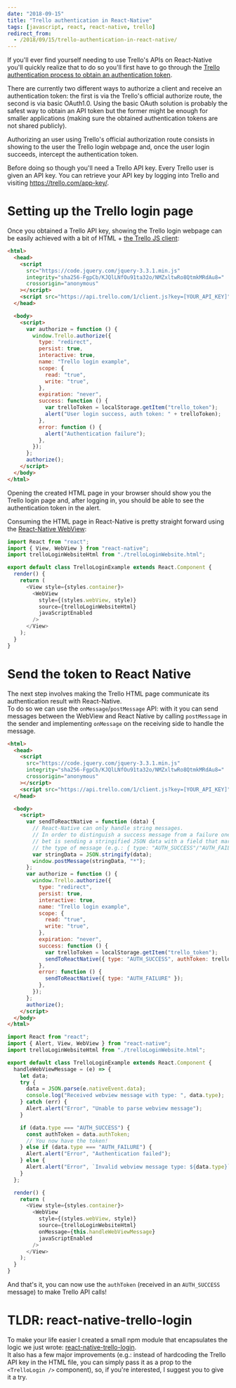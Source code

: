 ```yaml
---
date: "2018-09-15"
title: "Trello authentication in React-Native"
tags: [javascript, react, react-native, trello]
redirect_from:
  - /2018/09/15/trello-authentication-in-react-native/
---
```


If you'll ever find yourself needing to use Trello's APIs on React-Native you'll quickly realize that to do so you'll first have to go through the [Trello authentication process to obtain an authentication token](https://developers.trello.com/page/authorization).

There are currently two different ways to authorize a client and receive an authentication token: the first is via the Trello's official authorize route, the second is via basic OAuth1.0.
Using the basic OAuth solution is probably the safest way to obtain an API token but the former might be enough for smaller applications (making sure the obtained authentication tokens are not shared publicly).

Authorizing an user using Trello's official authorization route consists in showing to the user the Trello login webpage and, once the user login succeeds, intercept the authentication token.

Before doing so though you'll need a Trello API key. Every Trello user is given an API key. You can retrieve your API key by logging into Trello and visiting https://trello.com/app-key/.

# Setting up the Trello login page

Once you obtained a Trello API key, showing the Trello login webpage can be easily achieved with a bit of HTML + [the Trello JS client](https://developers.trello.com/docs/clientjs):

```html
<html>
  <head>
    <script
      src="https://code.jquery.com/jquery-3.3.1.min.js"
      integrity="sha256-FgpCb/KJQlLNfOu91ta32o/NMZxltwRo8QtmkMRdAu8="
      crossorigin="anonymous"
    ></script>
    <script src="https://api.trello.com/1/client.js?key=[YOUR_API_KEY]"></script>
  </head>

  <body>
    <script>
      var authorize = function () {
        window.Trello.authorize({
          type: "redirect",
          persist: true,
          interactive: true,
          name: "Trello login example",
          scope: {
            read: "true",
            write: "true",
          },
          expiration: "never",
          success: function () {
            var trelloToken = localStorage.getItem("trello_token");
            alert("User login success, auth token: " + trelloToken);
          },
          error: function () {
            alert("Authentication failure");
          },
        });
      };
      authorize();
    </script>
  </body>
</html>
```

Opening the created HTML page in your browser should show you the Trello login page and, after logging in, you should be able to see the authentication token in the alert.

Consuming the HTML page in React-Native is pretty straight forward using the [React-Native WebView](https://facebook.github.io/react-native/docs/webview):

```javascript
import React from "react";
import { View, WebView } from "react-native";
import trelloLoginWebsiteHtml from "./trelloLoginWebsite.html";

export default class TrelloLoginExample extends React.Component {
  render() {
    return (
      <View style={styles.container}>
        <WebView
          style={(styles.webView, style)}
          source={trelloLoginWebsiteHtml}
          javaScriptEnabled
        />
      </View>
    );
  }
}
```

# Send the token to React Native

The next step involves making the Trello HTML page communicate its authentication result with React-Native.  
To do so we can use the `onMessage`/`postMessage` API: with it you can send messages between the WebView and React Native by calling `postMessage` in the sender and implementing `onMessage` on the receiving side to handle the message.

```html
<html>
  <head>
    <script
      src="https://code.jquery.com/jquery-3.3.1.min.js"
      integrity="sha256-FgpCb/KJQlLNfOu91ta32o/NMZxltwRo8QtmkMRdAu8="
      crossorigin="anonymous"
    ></script>
    <script src="https://api.trello.com/1/client.js?key=[YOUR_API_KEY]"></script>
  </head>

  <body>
    <script>
      var sendToReactNative = function (data) {
        // React-Native can only handle string messages.
        // In order to distinguish a success message from a failure one our best
        // bet is sending a stringified JSON data with a field that marks
        // the type of message (e.g.: { type: "AUTH_SUCCESS"/"AUTH_FAILURE" }).
        var stringData = JSON.stringify(data);
        window.postMessage(stringData, "*");
      };
      var authorize = function () {
        window.Trello.authorize({
          type: "redirect",
          persist: true,
          interactive: true,
          name: "Trello login example",
          scope: {
            read: "true",
            write: "true",
          },
          expiration: "never",
          success: function () {
            var trelloToken = localStorage.getItem("trello_token");
            sendToReactNative({ type: "AUTH_SUCCESS", authToken: trelloToken });
          },
          error: function () {
            sendToReactNative({ type: "AUTH_FAILURE" });
          },
        });
      };
      authorize();
    </script>
  </body>
</html>
```

```js
import React from "react";
import { Alert, View, WebView } from "react-native";
import trelloLoginWebsiteHtml from "./trelloLoginWebsite.html";

export default class TrelloLoginExample extends React.Component {
  handleWebViewMessage = (e) => {
    let data;
    try {
      data = JSON.parse(e.nativeEvent.data);
      console.log("Received webview message with type: ", data.type);
    } catch (err) {
      Alert.alert("Error", "Unable to parse webview message");
    }

    if (data.type === "AUTH_SUCCESS") {
      const authToken = data.authToken;
      // You now have the token!
    } else if (data.type === "AUTH_FAILURE") {
      Alert.alert("Error", "Authentication failed");
    } else {
      Alert.alert("Error", `Invalid webview message type: ${data.type}`);
    }
  };

  render() {
    return (
      <View style={styles.container}>
        <WebView
          style={(styles.webView, style)}
          source={trelloLoginWebsiteHtml}
          onMessage={this.handleWebViewMessage}
          javaScriptEnabled
        />
      </View>
    );
  }
}
```

And that's it, you can now use the `authToken` (received in an `AUTH_SUCCESS` message) to make Trello API calls!

# TLDR: react-native-trello-login

To make your life easier I created a small npm module that encapsulates the logic we just wrote: [react-native-trello-login](https://github.com/mmazzarolo/react-native-trello-login).  
It also has a few major improvements (e.g.: instead of hardcoding the Trello API key in the HTML file, you can simply pass it as a prop to the `<TrelloLogin />` component), so, if you're interested, I suggest you to give it a try.
